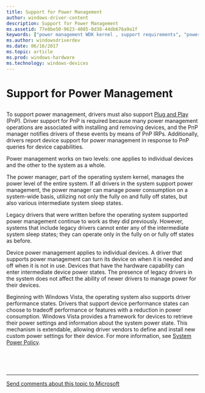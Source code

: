 ```yaml
---
title: Support for Power Management
author: windows-driver-content
description: Support for Power Management
ms.assetid: 77e8be50-9623-4085-8d38-44db676a9a1f
keywords: ["power management WDK kernel , support requirements", "power management WDK kernel , about power management", "PnP WDK power management", "Plug and Play WDK power management"]
ms.author: windowsdriverdev
ms.date: 06/16/2017
ms.topic: article
ms.prod: windows-hardware
ms.technology: windows-devices
---
```


# Support for Power Management


## <a href="" id="ddk-levels-of-support-for-power-management-kg"></a>


To support power management, drivers must also support [Plug and Play](implementing-plug-and-play.md) (PnP). Driver support for PnP is required because many power management operations are associated with installing and removing devices, and the PnP manager notifies drivers of these events by means of PnP IRPs. Additionally, drivers report device support for power management in response to PnP queries for device capabilities.

Power management works on two levels: one applies to individual devices and the other to the system as a whole.

The power manager, part of the operating system kernel, manages the power level of the entire system. If all drivers in the system support power management, the power manager can manage power consumption on a system-wide basis, utilizing not only the fully on and fully off states, but also various intermediate system sleep states.

Legacy drivers that were written before the operating system supported power management continue to work as they did previously. However, systems that include legacy drivers cannot enter any of the intermediate system sleep states; they can operate only in the fully on or fully off states as before.

Device power management applies to individual devices. A driver that supports power management can turn its device on when it is needed and off when it is not in use. Devices that have the hardware capability can enter intermediate device power states. The presence of legacy drivers in the system does not affect the ability of newer drivers to manage power for their devices.

Beginning with Windows Vista, the operating system also supports driver performance states. Drivers that support device performance states can choose to tradeoff performance or features with a reduction in power consumption. Windows Vista provides a framework for devices to retrieve their power settings and information about the system power state. This mechanism is extendable, allowing driver vendors to define and install new custom power settings for their device. For more information, see [System Power Policy](system-power-policy.md).

 

 


--------------------
[Send comments about this topic to Microsoft](mailto:wsddocfb@microsoft.com?subject=Documentation%20feedback%20%5Bkernel\kernel%5D:%20Support%20for%20Power%20Management%20%20RELEASE:%20%286/14/2017%29&body=%0A%0APRIVACY%20STATEMENT%0A%0AWe%20use%20your%20feedback%20to%20improve%20the%20documentation.%20We%20don't%20use%20your%20email%20address%20for%20any%20other%20purpose,%20and%20we'll%20remove%20your%20email%20address%20from%20our%20system%20after%20the%20issue%20that%20you're%20reporting%20is%20fixed.%20While%20we're%20working%20to%20fix%20this%20issue,%20we%20might%20send%20you%20an%20email%20message%20to%20ask%20for%20more%20info.%20Later,%20we%20might%20also%20send%20you%20an%20email%20message%20to%20let%20you%20know%20that%20we've%20addressed%20your%20feedback.%0A%0AFor%20more%20info%20about%20Microsoft's%20privacy%20policy,%20see%20http://privacy.microsoft.com/default.aspx. "Send comments about this topic to Microsoft")


